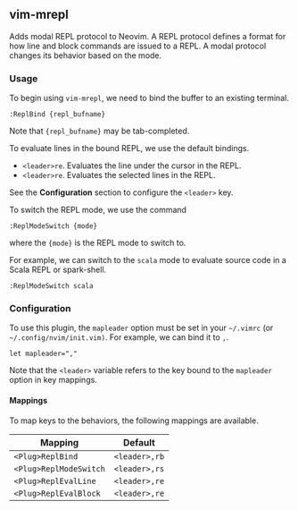 ## vim-mrepl

Adds modal REPL protocol to Neovim. A REPL protocol defines a format for how
line and block commands are issued to a REPL. A modal protocol changes its
behavior based on the mode.

### Usage

To begin using `vim-mrepl`, we need to bind the buffer to an existing terminal.

```
:ReplBind {repl_bufname}
```

Note that `{repl_bufname}` may be tab-completed.

To evaluate lines in the bound REPL, we use the default bindings.

- `<leader>re`. Evaluates the line under the cursor in the REPL.
- `<leader>re`. Evaluates the selected lines in the REPL.

See the **Configuration** section to configure the `<leader>` key.

To switch the REPL mode, we use the command

```
:ReplModeSwitch {mode}
```

where the `{mode}` is the REPL mode to switch to.

For example, we can switch to the `scala` mode to evaluate source code in a
Scala REPL or spark-shell.

```
:ReplModeSwitch scala
```

### Configuration

To use this plugin, the `mapleader` option must be set in your `~/.vimrc` (or 
`~/.config/nvim/init.vim)`. For example, we can bind it to `,`.

```
let mapleader=","
```

Note that the `<leader>` variable refers to the key bound to the `mapleader`
option in key mappings.

#### Mappings

To map keys to the behaviors, the following mappings are available.

| Mapping                 | Default        |
| ----------------------- | -------------- |
| `<Plug>ReplBind`        | `<leader>,rb`  |
| `<Plug>ReplModeSwitch`  | `<leader>,rs`  |
| `<Plug>ReplEvalLine`    | `<leader>,re`  |
| `<Plug>ReplEvalBlock`   | `<leader>,re`  |
